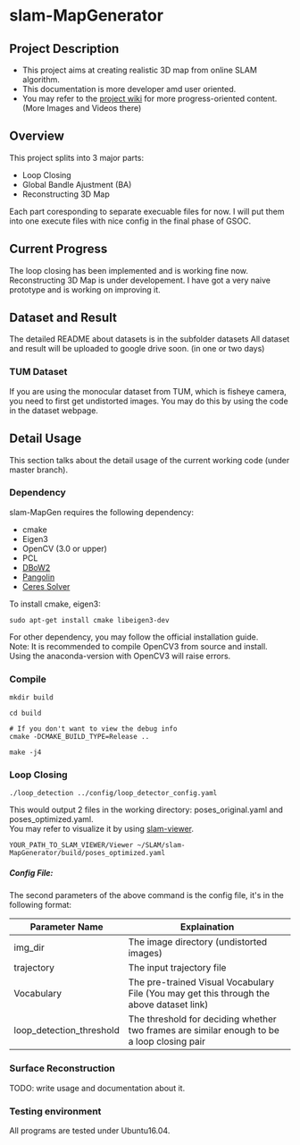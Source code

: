 # slam-MapGenerator
## Project Description
- This project aims at creating realistic 3D map from online SLAM algorithm.
- This documentation is more developer amd user oriented.
- You may refer to the [project wiki](https://jderobot.org/Club-jianxiong) for more progress-oriented content. (More Images and Videos there)
<!-- more description with images here -->

## Overview 
This project splits into 3 major parts:
- Loop Closing
- Global Bandle Ajustment (BA)
- Reconstructing 3D Map 

Each part coresponding to separate execuable files for now. I will put them into one execute files with nice config in the final phase of GSOC.

## Current Progress
The loop closing has been implemented and is working fine now. 
Reconstructing 3D Map is under developement. I have got a very naive prototype and is working on improving it.

## Dataset and Result
The detailed README about datasets is in the subfolder datasets
All dataset and result will be uploaded to google drive soon. (in one or two days)

### TUM Dataset
If you are using the monocular dataset from TUM, which is fisheye camera, you need to first get undistorted images. You may do this by using the code in the dataset webpage.

## Detail Usage
This section talks about the detail usage of the current working code (under master branch).

### Dependency
slam-MapGen requires the following dependency:
- cmake
- Eigen3
- OpenCV (3.0 or upper)
- PCL
- [DBoW2](https://github.com/dorian3d/DBoW2)
- [Pangolin](https://github.com/stevenlovegrove/Pangolin)
- [Ceres Solver](https://github.com/ceres-solver/ceres-solver)

To install cmake, eigen3:
```shell
sudo apt-get install cmake libeigen3-dev
```
For other dependency, you may follow the official installation guide. <br/>
Note: It is recommended to compile OpenCV3 from source and install. Using the anaconda-version with OpenCV3 will raise errors.

### Compile
```shell
mkdir build

cd build

# If you don't want to view the debug info
cmake -DCMAKE_BUILD_TYPE=Release ..

make -j4
```
### Loop Closing
```shell
./loop_detection ../config/loop_detector_config.yaml
```
This would output 2 files in the working directory: poses_original.yaml and poses_optimized.yaml. <br/>
You may refer to visualize it by using [slam-viewer](https://github.com/JdeRobot/slam-viewer).
```shell
YOUR_PATH_TO_SLAM_VIEWER/Viewer ~/SLAM/slam-MapGenerator/build/poses_optimized.yaml
```

##### Config File: 
The second parameters of the above command is the config file, it's in the following format:

| Parameter Name           | Explaination                                                                               |
|--------------------------|--------------------------------------------------------------------------------------------|
| img_dir                  | The image directory (undistorted images)                                                   |
| trajectory               | The input trajectory file                                                                  |
| Vocabulary               | The pre-trained Visual Vocabulary File (You may get this through the above dataset link)   |
| loop_detection_threshold | The threshold for deciding whether two frames are similar enough to be a loop closing pair |



### Surface Reconstruction
TODO: write usage and documentation about it.

### Testing environment
All programs are tested under Ubuntu16.04. 

<!-- Add wiki link -->
<!--
## Acknowledgment
This project is also a student program for GSOC 2018 (Google Summer of Code) from May 14th, 2018 to XXX Date. Detailed wiki for GSOC 2018 on this project is here. 
-->
